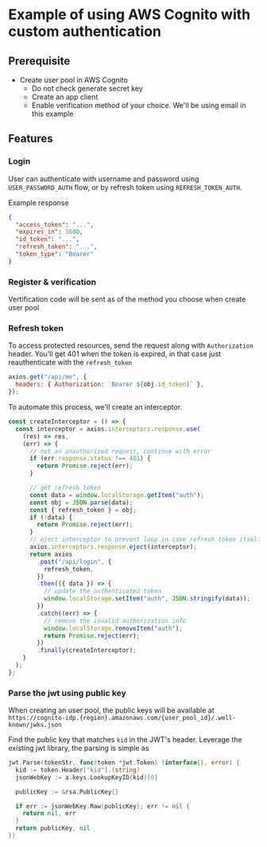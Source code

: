 # Example of using AWS Cognito with custom authentication

## Prerequisite

- Create user pool in AWS Cognito
  - Do not check generate secret key
  - Create an app client
  - Enable verification method of your choice. We'll be using email in this example

## Features

### Login

User can authenticate with username and password using `USER_PASSWORD_AUTH` flow, or by refresh token using `REFRESH_TOKEN_AUTH`.

Example response

```json
{
  "access_token": "...",
  "expires_in": 3600,
  "id_token": "...",
  "refresh_token": "...",
  "token_type": "Bearer"
}
```

### Register & verification

Vertification code will be sent as of the method you choose when create user pool

### Refresh token

To access protected resources, send the request along with `Authorization` header.
You'll get 401 when the token is expired, in that case just reauthenticate with the `refresh_token`

```js
axios.get("/api/me", {
  headers: { Authorization: `Bearer ${obj.id_token}` },
});
```

To automate this process, we'll create an interceptor.

```js
const createInterceptor = () => {
  const interceptor = axios.interceptors.response.use(
    (res) => res,
    (err) => {
      // not an unauthorized request, continue with error
      if (err.response.status !== 401) {
        return Promise.reject(err);
      }

      // get refresh token
      const data = window.localStorage.getItem("auth");
      const obj = JSON.parse(data);
      const { refresh_token } = obj;
      if (!data) {
        return Promise.reject(err);
      }
      // eject interceptor to prevent loop in case refresh token itself returns 401
      axios.interceptors.response.eject(interceptor);
      return axios
        .post("/api/login", {
          refresh_token,
        })
        .then(({ data }) => {
          // update the authenticated token
          window.localStorage.setItem("auth", JSON.stringify(data));
        })
        .catch((err) => {
          // remove the invalid authorization info
          window.localStorage.removeItem("auth");
          return Promise.reject(err);
        })
        .finally(createInterceptor);
    }
  );
};
```

### Parse the jwt using public key

When creating an user pool, the public keys will be available at `https://cognito-idp.{region}.amazonaws.com/{user_pool_id}/.well-known/jwks.json`

Find the public key that matches `kid` in the JWT's header. Leverage the existing jwt library, the parsing is simple as

```go
jwt.Parse(tokenStr, func(token *jwt.Token) (interface{}, error) {
  kid := token.Header["kid"].(string)
  jsonWebKey := a.keys.LookupKeyID(kid)[0]

  publicKey := &rsa.PublicKey{}

  if err := jsonWebKey.Raw(publicKey); err != nil {
    return nil, err
  }
  return publicKey, nil
})
```
